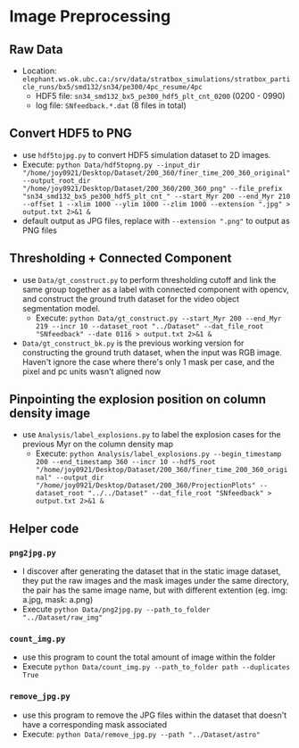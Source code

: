 # Image Preprocessing

## Raw Data
- Location: `elephant.ws.ok.ubc.ca:/srv/data/stratbox_simulations/stratbox_particle_runs/bx5/smd132/sn34/pe300/4pc_resume/4pc`
    - HDF5 file: `sn34_smd132_bx5_pe300_hdf5_plt_cnt_0200` (0200 - 0990)
    - log file: `SNfeedback.*.dat` (8 files in total)

## Convert HDF5 to PNG
- use `hdf5tojpg.py` to convert HDF5 simulation dataset to 2D images.
- Execute: `python Data/hdf5topng.py --input_dir "/home/joy0921/Desktop/Dataset/200_360/finer_time_200_360_original" --output_root_dir "/home/joy0921/Desktop/Dataset/200_360/200_360_png" --file_prefix "sn34_smd132_bx5_pe300_hdf5_plt_cnt_" --start_Myr 200 --end_Myr 210 --offset 1 --xlim 1000 --ylim 1000 --zlim 1000 --extension ".jpg" > output.txt 2>&1 &`
- default output as JPG files, replace with `--extension ".png"` to output as PNG files

## Thresholding + Connected Component
- use `Data/gt_construct.py` to perform thresholding cutoff and link the same group together as a label with connected component with opencv, and construct the ground truth dataset for the video object segmentation model.
    - Execute: `python Data/gt_construct.py --start_Myr 200 --end_Myr 219 --incr 10 --dataset_root "../Dataset" --dat_file_root "SNfeedback" --date 0116 > output.txt 2>&1 &`
- `Data/gt_construct_bk.py` is the previous working version for constructing the ground truth dataset, when the input was RGB image. Haven't ignore the case where there's only 1 mask per case, and the pixel and pc units wasn't aligned now

## Pinpointing the explosion position on column density image
- use `Analysis/label_explosions.py` to label the explosion cases for the previous Myr on the column density map
    - Execute: `python Analysis/label_explosions.py --begin_timestamp 200 --end_timestamp 360 --incr 10 --hdf5_root "/home/joy0921/Desktop/Dataset/200_360/finer_time_200_360_original" --output_dir "/home/joy0921/Desktop/Dataset/200_360/ProjectionPlots" --dataset_root "../../Dataset" --dat_file_root "SNfeedback" > output.txt 2>&1 &` 

## Helper code
### `png2jpg.py`
- I discover after generating the dataset that in the static image dataset, they put the raw images and the mask images under the same directory, the pair has the same image name, but with different extention (eg. img: a.jpg, mask: a.png)
- Execute `python Data/png2jpg.py --path_to_folder "../Dataset/raw_img"`

### `count_img.py`
- use this program to count the total amount of image within the folder
- Execute `python Data/count_img.py --path_to_folder path --duplicates True`

### `remove_jpg.py`
- use this program to remove the JPG files within the dataset that doesn't have a corresponding mask associated
- Execute: `python Data/remove_jpg.py --path "../Dataset/astro"`
